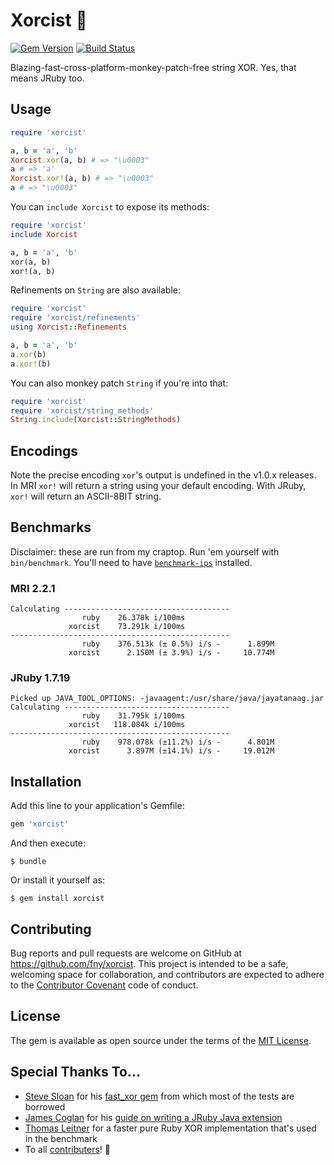 # Xorcist :ghost:

[![Gem Version](https://badge.fury.io/rb/xorcist.svg)](http://badge.fury.io/rb/xorcist)
[![Build Status](https://travis-ci.org/fny/xorcist.svg?branch=master)](https://travis-ci.org/fny/xorcist)

Blazing-fast-cross-platform-monkey-patch-free string XOR. Yes, that means JRuby too.

## Usage

```ruby
require 'xorcist'

a, b = 'a', 'b'
Xorcist.xor(a, b) # => "\u0003"
a # => 'a'
Xorcist.xor!(a, b) # => "\u0003"
a # => "\u0003"
```

You can `include Xorcist` to expose its methods:

```ruby
require 'xorcist'
include Xorcist

a, b = 'a', 'b'
xor(a, b)
xor!(a, b)
```

Refinements on `String` are also available:

```ruby
require 'xorcist'
require 'xorcist/refinements'
using Xorcist::Refinements

a, b = 'a', 'b'
a.xor(b)
a.xor!(b)
```

You can also monkey patch `String` if you're into that:

```ruby
require 'xorcist'
require 'xorcist/string_methods'
String.include(Xorcist::StringMethods)
```

## Encodings

Note the precise encoding `xor`'s output is undefined in the v1.0.x releases. In MRI `xor!` will return a string using your default encoding. With JRuby, `xor!` will return an ASCII-8BIT string.

## Benchmarks

Disclaimer: these are run from my craptop. Run 'em yourself with `bin/benchmark`. You'll need to have [`benchmark-ips`](https://github.com/evanphx/benchmark-ips) installed.

### MRI 2.2.1

```
Calculating -------------------------------------
                ruby    26.378k i/100ms
             xorcist    73.291k i/100ms
-------------------------------------------------
                ruby    376.513k (± 0.5%) i/s -      1.899M
             xorcist      2.150M (± 3.9%) i/s -     10.774M
```

### JRuby 1.7.19

```
Picked up JAVA_TOOL_OPTIONS: -javaagent:/usr/share/java/jayatanaag.jar 
Calculating -------------------------------------
                ruby    31.795k i/100ms
             xorcist   118.084k i/100ms
-------------------------------------------------
                ruby    978.078k (±11.2%) i/s -      4.801M
             xorcist      3.897M (±14.1%) i/s -     19.012M
```

## Installation

Add this line to your application's Gemfile:

```ruby
gem 'xorcist'
```

And then execute:

    $ bundle

Or install it yourself as:

    $ gem install xorcist

## Contributing

Bug reports and pull requests are welcome on GitHub at https://github.com/fny/xorcist. This project is intended to be a safe, welcoming space for collaboration, and contributors are expected to adhere to the [Contributor Covenant](http://contributor-covenant.org) code of conduct.

## License

The gem is available as open source under the terms of the [MIT License](http://opensource.org/licenses/MIT).

## Special Thanks To...

 - [Steve Sloan](http://www.finagle.org) for his [fast_xor gem](https://github.com/CodeMonkeySteve/fast_xor) from which most of the tests are borrowed
 - [James Coglan](http://jcoglan.com) for his [guide on writing a JRuby Java extension](https://blog.jcoglan.com/2012/08/02/your-first-ruby-native-extension-java/)
 - [Thomas Leitner](https://github.com/gettalong) for a faster pure Ruby XOR implementation that's used in the benchmark
 - To all [contributers](https://github.com/fny/xorcist/graphs/contributors)! :beers:

